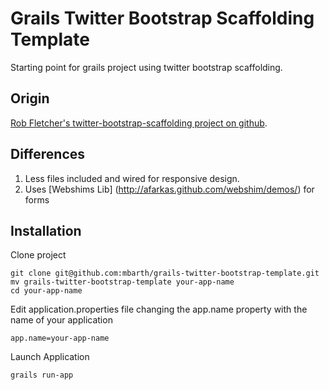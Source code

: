 # Grails Twitter Bootstrap Scaffolding Template

Starting point for grails project using twitter bootstrap scaffolding.

## Origin

[Rob Fletcher's twitter-bootstrap-scaffolding project on github](https://github.com/robfletcher/twitter-bootstrap-scaffolding).

## Differences

1. Less files included and wired for responsive design.
2. Uses [Webshims Lib] (http://afarkas.github.com/webshim/demos/) for forms

## Installation

Clone project

```
git clone git@github.com:mbarth/grails-twitter-bootstrap-template.git
mv grails-twitter-bootstrap-template your-app-name
cd your-app-name
```

Edit application.properties file changing the app.name property with the name of your application

```
app.name=your-app-name
```

Launch Application

```
grails run-app
```

